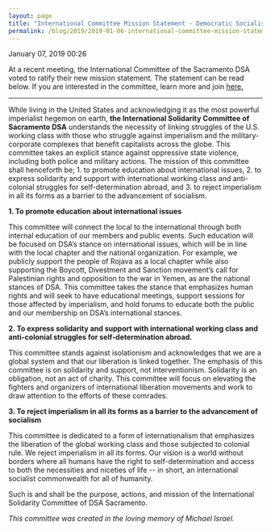 ```yaml
---
layout: page
title: "International Committee Mission Statement - Democratic Socialists of America, Sacramento"
permalink: /blog/2019/2019-01-06-international-committee-mission-statement/
---
```

January 07, 2019 00:26

At a recent meeting, the International Committee of the Sacramento DSA voted to ratify their new mission statement. The statement can be read below. If you are interested in the committee, learn more and join [here.](/international)

---

While living in the United States and acknowledging it as the most powerful imperialist hegemon on earth, **the International Solidarity Committee of Sacramento DSA** understands the necessity of linking struggles of the U.S. working class with those who struggle against imperialism and the military-corporate complexes that benefit capitalists across the globe. This committee takes an explicit stance against oppressive state violence, including both police and military actions. The mission of this committee shall henceforth be; 1. to promote education about international issues, 2. to express solidarity and support with international working class and anti-colonial struggles for self-determination abroad, and 3. to reject imperialism in all its forms as a barrier to the advancement of socialism.

**1. To promote education about international issues**

This committee will connect the local to the international through both internal education of our members and public events. Such education will be focused on DSA’s stance on international issues, which will be in line with the local chapter and the national organization. For example, we publicly support the people of Rojava as a local chapter while also supporting the Boycott, Divestment and Sanction movement’s call for Palestinian rights and opposition to the war in Yemen, as are the national stances of DSA. This committee takes the stance that emphasizes human rights and will seek to have educational meetings, support sessions for those affected by imperialism, and hold forums to educate both the public and our membership on DSA’s international stances.

**2. To express solidarity and support with international working class and anti-colonial struggles for self-determination abroad.**

This committee stands against isolationism and acknowledges that we are a global system and that our liberation is linked together. The emphasis of this committee is on solidarity and support, not interventionism. Solidarity is an obligation, not an act of charity. This committee will focus on elevating the fighters and organizers of international liberation movements and work to draw attention to the efforts of these comrades.

**3. To reject imperialism in all its forms as a barrier to the advancement of socialism**

This committee is dedicated to a form of internationalism that emphasizes the liberation of the global working class and those subjected to colonial rule. We reject imperialism in all its forms. Our vision is a world without borders where all humans have the right to self-determination and access to both the necessities and niceties of life -- in short, an international socialist commonwealth for all of humanity.

Such is and shall be the purpose, actions, and mission of the International Solidarity Committee of DSA Sacramento.

*This committee was created in the loving memory of Michael Israel.*
